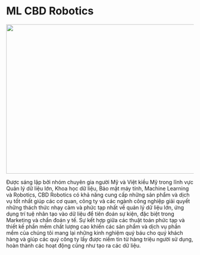 
# ML CBD Robotics

<p align="center">
  <img width="850" height="400" src="http://cbdrobot.com/Hinh%20nen.jpg">
</p>   

Được sáng lập bởi nhóm chuyên gia người Mỹ và Việt kiều Mỹ trong lĩnh vực Quản lý dữ liệu lớn, Khoa học dữ liệu, Bảo mật máy tính, Machine Learning và Robotics, CBD Robotics có khả năng cung cấp những sản phẩm và dịch vụ tốt nhất giúp các cơ quan, công ty và các ngành công nghiệp giải quyết những thách thức nhạy cảm và phức tạp nhất về quản lý dữ liệu lớn, ứng dụng trí tuệ nhân tạo vào dữ liệu để tiên đoán sự kiện, đặc biệt trong Marketing và chẩn đoán y tế. Sự kết hợp giữa các thuật toán phức tạp và thiết kế phần mềm chất lượng cao khiến các sản phẩm và dịch vụ phần mềm của chúng tôi mang lại những kinh nghiệm quý báu cho quý khách hàng và giúp các quý công ty lấy được niềm tin từ hàng triệu người sử dụng, hoàn thành các hoạt động cũng như tạo ra các dữ liệu.

